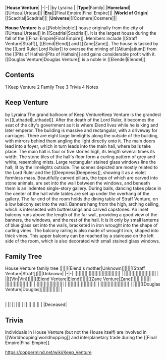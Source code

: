 |**House Venture**|
|-|-|
|by  Lyraina |
|**Type**|Family|
|**Homeland**|[[Urteau\|Urteau]]|
|**Era**|[[Final Empire\|Final Empire]]|
|**World of Origin**|[[Scadrial\|Scadrial]]|
|**Universe**|[[Cosmere\|Cosmere]]|

**House Venture** is a [[Noble\|noble]] house originally from the city of [[Urteau\|Urteau]] in [[Scadrial\|Scadrial]].
It is the largest house during the fall of the [[Final Empire\|Final Empire]].
Members include [[Straff Venture\|Straff]], [[Elend\|Elend]] and [[Zane\|Zane]]. The house is tasked by the [[Lord Ruler\|Lord Ruler]] to oversee the mining of [[Atium\|atium]] from the [[Pits of Hathsin\|Pits of Hathsin]] and gains considerable profit with it.
[[Douglas Venture\|Douglas Venture]] is a noble in [[Elendel\|Elendel]].

## Contents

1 Keep Venture
2 Family Tree
3 Trivia
4 Notes


## Keep Venture
 by  Lyraina  The grand ballroom of Keep VentureKeep Venture is the grandest in [[Luthadel\|Luthadel]]. After the death of the Lord Ruler, it becomes the seat of the city's government as it is where Elend lives while he is king and later emperor.
The building is massive and rectangular, with a driveway for carriages. There are eight large limelights along the outside of the building, with mirrors behind them angling the light directly onto it. The main doors lead into a foyer, which in turn leads into the main hall, where balls take place.
The main hall is four or five stories high, its length several times its width. The stone tiles of the hall's floor form a curling pattern of grey and white, resembling mists. Large rectangular stained glass windows line the hall, lit by the limelights outside. The scenes depicted are mostly related to the Lord Ruler and the [[Deepness\|Deepness]], showing it as a violet formless mass. Beautifully carved pillars, the tops of which are carved into stone animals, are set into the wall between the windows, and beneath them is an indented single-story gallery. During balls, dancing takes place in the center of the hall while tables are set up under the overhang of the gallery. The far end of the room holds the dining table of Straff Venture, on a low balcony set into the wall. Banners hang from the high, arching ceiling, which is intersected with buttressings and carved capstones. An inset balcony runs above the length of the far wall, providing a good view of the banners, the windows, and the rest of the hall. It is lit only by small lanterns of blue glass set into the walls, bracketed in iron wrought into the shape of curling vines. The balcony railing is also made of wrought iron, shaped into thick vines. This upper balcony can be reached by a staircase on the left side of the room, which is also decorated with small stained glass windows.

## Family Tree
House Venture family tree
|||||[[Elend's mother\|Unknown]]||||[[Straff Venture\|Straff]]||||Unknown|
|-|-|
|||||||||
||||||||||||||||||||||
|
||||||||||||||||||||||
|
||[[Vin\|Vin]]||||[[Elend Venture\|Elend]]||||[[Zane Venture\|Zane]]||||
|||||||
|||||||||||||||||||
|
|||||||||||||||||||
|
||||||||||||||||||||
|
||||||||||||||||||||
|
|||||[[Douglas Venture\|Douglas]]||||||||||||
|

|||
|-|-|
|
||
||
|||
|
||
||
||
||
| |Deceased|


## Trivia
Individuals in House Venture (but not the House itself) are involved in [[Worldhopping\|worldhopping]] and interplanetary trade during the [[Final Empire\|Final Empire]].


https://coppermind.net/wiki/Keep_Venture